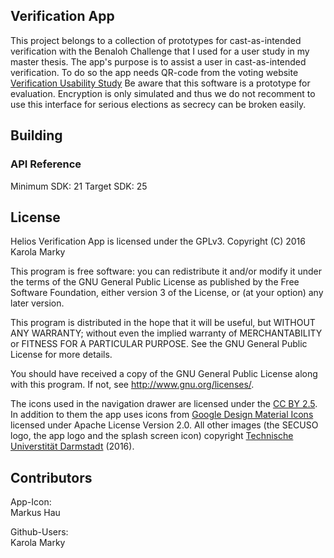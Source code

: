 ## Verification App

This project belongs to a collection of prototypes for cast-as-intended verification with the Benaloh Challenge that I used for a user study in my master thesis. The app's purpose is to assist a user in cast-as-intended verification. 
To do so the app needs QR-code from the voting website [Verification Usability Study](https://github.com/SecUSo/helios-usability-study)
Be aware that this software is a prototype for evaluation. Encryption is only simulated and thus we do not recomment to use this interface for serious elections as secrecy can be broken easily.

## Building 

### API Reference

Minimum SDK: 21
Target SDK: 25

## License

Helios Verification App is licensed under the GPLv3.
Copyright (C) 2016 Karola Marky

This program is free software: you can redistribute it and/or modify
it under the terms of the GNU General Public License as published by
the Free Software Foundation, either version 3 of the License, or
(at your option) any later version.

This program is distributed in the hope that it will be useful,
but WITHOUT ANY WARRANTY; without even the implied warranty of
MERCHANTABILITY or FITNESS FOR A PARTICULAR PURPOSE.  See the
GNU General Public License for more details.

You should have received a copy of the GNU General Public License
along with this program. If not, see <http://www.gnu.org/licenses/>.

The icons used in the navigation drawer are licensed under the [CC BY 2.5](http://creativecommons.org/licenses/by/2.5/). In addition to them the app uses icons from [Google Design Material Icons](https://design.google.com/icons/index.html) licensed under Apache License Version 2.0. All other images (the SECUSO logo, the app logo and the splash screen icon) copyright [Technische Universtität Darmstadt](www.tu-darmstadt.de) (2016).

## Contributors

App-Icon: <br/>
Markus Hau<br/>

Github-Users: <br/>
Karola Marky<br/>

